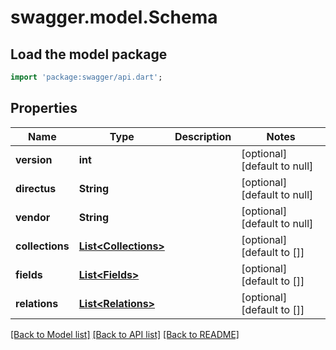 # swagger.model.Schema

## Load the model package
```dart
import 'package:swagger/api.dart';
```

## Properties
Name | Type | Description | Notes
------------ | ------------- | ------------- | -------------
**version** | **int** |  | [optional] [default to null]
**directus** | **String** |  | [optional] [default to null]
**vendor** | **String** |  | [optional] [default to null]
**collections** | [**List&lt;Collections&gt;**](Collections.md) |  | [optional] [default to []]
**fields** | [**List&lt;Fields&gt;**](Fields.md) |  | [optional] [default to []]
**relations** | [**List&lt;Relations&gt;**](Relations.md) |  | [optional] [default to []]

[[Back to Model list]](../README.md#documentation-for-models) [[Back to API list]](../README.md#documentation-for-api-endpoints) [[Back to README]](../README.md)


